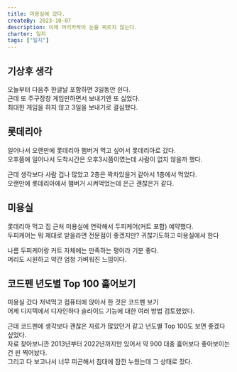 ```yaml
---
title: 미용실에 갔다.
createBy: 2023-10-07
description: 이제 머리카락이 눈을 찌르지 않는다.
charter: 일지
tags: ["일지"]
---
```


## 기상후 생각

오늘부터 다음주 한글날 포함하면 3일동안 쉰다.  
근데 또 주구장창 게임만하면서 보내기엔 또 싫었다.  
최대한 게임을 하지 않고 3일을 보내기로 결심했다.

## 롯데리아

일어나서 오랜만에 롯데리아 햄버거 먹고 싶어서 롯데리아로 갔다.  
오후쯤에 일어나서 도착시간은 오후3시쯤이였는데 사람이 없지 않을까 했다.

근데 생각보다 사람 겁나 많았고 2층은 꽉차있을거 같아서 1층에서 먹었다.  
오랜만에 롯데리아에서 햄버거 시켜먹었는데 은근 괜찮은거 같다.

## 미용실

롯데리아 먹고 집 근처 미용실에 연락해서 두피케어(커트 포함) 예약했다.  
두피케어는 뭐 제대로 받을라면 전문점이 좋겠지만? 귀찮기도하고 미용실에서 한다

나름 두피케어랑 커트 자체에는 만족하는 평이라 기분 좋다.  
머리도 시원하고 약간 엄청 가벼워진 느낌이다.

## 코드펜 년도별 Top 100 훓어보기

미용실 갔다 저녁먹고 컴퓨터에 앉아서 한 것은 코드펜 보기  
어제 디지텍에서 디자인하다 슬라이드 기능에 대한 여러 방법 검토했었다.

근데 코드펜에 생각보다 괜찮은 자료가 많았던거 같고 년도별 Top 100도 보면 좋겠다 싶었다.  
자료 찾아보니깐 2013년부터 2022년까지만 있어서 약 900 대충 훓어보다 좋아보이는건 핀 찍어놨다.  
그리고 다 보고나서 너무 피곤해서 침대에 잠깐 누웠는데 그 상태로 잤다.
